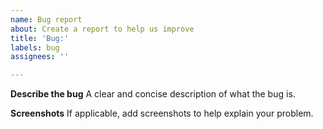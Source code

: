 ```yaml
---
name: Bug report
about: Create a report to help us improve
title: 'Bug:'
labels: bug
assignees: ''

---
```


**Describe the bug**
A clear and concise description of what the bug is.

**Screenshots**
If applicable, add screenshots to help explain your problem.
